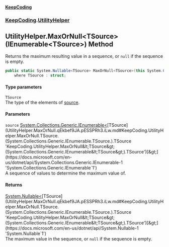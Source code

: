 #### [KeepCoding](index.md 'index')
### [KeepCoding](KeepCoding.md 'KeepCoding').[UtilityHelper](UtilityHelper.md 'KeepCoding.UtilityHelper')
## UtilityHelper.MaxOrNull&lt;TSource&gt;(IEnumerable&lt;TSource&gt;) Method
Returns the maximum resulting value in a sequence, or `null` if the sequence is empty.
```csharp
public static System.Nullable<TSource> MaxOrNull<TSource>(this System.Collections.Generic.IEnumerable<TSource> source)
    where TSource : struct;
```
#### Type parameters
<a name='KeepCoding.UtilityHelper.MaxOrNull.TSource.(System.Collections.Generic.IEnumerable.TSource.).TSource'></a>
`TSource`  
The type of the elements of [source](UtilityHelper.MaxOrNull.qEkbef9JA.pESSPRh3.iLw.md#KeepCoding.UtilityHelper.MaxOrNull.TSource.(System.Collections.Generic.IEnumerable.TSource.).source 'KeepCoding.UtilityHelper.MaxOrNull&lt;TSource&gt;(System.Collections.Generic.IEnumerable&lt;TSource&gt;).source').
  
#### Parameters
<a name='KeepCoding.UtilityHelper.MaxOrNull.TSource.(System.Collections.Generic.IEnumerable.TSource.).source'></a>
`source` [System.Collections.Generic.IEnumerable&lt;](https://docs.microsoft.com/en-us/dotnet/api/System.Collections.Generic.IEnumerable-1 'System.Collections.Generic.IEnumerable`1')[TSource](UtilityHelper.MaxOrNull.qEkbef9JA.pESSPRh3.iLw.md#KeepCoding.UtilityHelper.MaxOrNull.TSource.(System.Collections.Generic.IEnumerable.TSource.).TSource 'KeepCoding.UtilityHelper.MaxOrNull&lt;TSource&gt;(System.Collections.Generic.IEnumerable&lt;TSource&gt;).TSource')[&gt;](https://docs.microsoft.com/en-us/dotnet/api/System.Collections.Generic.IEnumerable-1 'System.Collections.Generic.IEnumerable`1')  
A sequence of values to determine the maximum value of.
  
#### Returns
[System.Nullable&lt;](https://docs.microsoft.com/en-us/dotnet/api/System.Nullable-1 'System.Nullable`1')[TSource](UtilityHelper.MaxOrNull.qEkbef9JA.pESSPRh3.iLw.md#KeepCoding.UtilityHelper.MaxOrNull.TSource.(System.Collections.Generic.IEnumerable.TSource.).TSource 'KeepCoding.UtilityHelper.MaxOrNull&lt;TSource&gt;(System.Collections.Generic.IEnumerable&lt;TSource&gt;).TSource')[&gt;](https://docs.microsoft.com/en-us/dotnet/api/System.Nullable-1 'System.Nullable`1')  
The maximum value in the sequence, or `null` if the sequence is empty.

